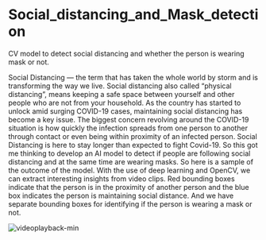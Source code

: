 # Social_distancing_and_Mask_detection
CV model to detect social distancing and whether the person is wearing mask or not.


Social Distancing — the term that has taken the whole world by storm and is transforming the way we live. Social distancing also called “physical distancing”, means keeping a safe space between yourself and other people who are not from your household. As the country has started to unlock amid surging COVID-19 cases, maintaining social distancing has become a key issue. The biggest concern revolving around the COVID-19 situation is how quickly the infection spreads from one person to another through contact or even being within proximity of an infected person. Social Distancing is here to stay longer than expected to fight Covid-19.
So this got me thinking to develop an AI model to detect if people are following social distancing and at the same time are wearing masks. So here is a sample of the outcome of the model. With the use of deep learning and OpenCV, we can extract interesting insights from video clips. Red bounding boxes indicate that the person is in the proximity of another person and the blue box indicates the person is maintaining social distance. And we have separate bounding boxes for identifying if the person is wearing a mask or not.

![videoplayback-min](https://user-images.githubusercontent.com/66958851/87880201-56ed4f80-ca0d-11ea-9b98-2e166927bcf8.gif)


